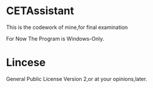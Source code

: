 # CETAssistant

This is the codework of mine,for final examination

For Now The Program is Windows-Only.

# Lincese

General Public License Version 2,or at your opinions,later.
